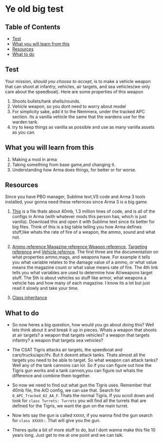 # Ye old big test <!-- omit in toc -->

## Table of Contents <!-- omit in toc -->

- [Test](#test)
- [What you will learn from this](#what-you-will-learn-from-this)
- [Resources](#resources)
- [What to do](#what-to-do)

## Test

Your mission, *should you choose to accept*, is to make a vehicle weapon that can shoot at infantry, vehicles, air targets, and sea vehicles(we only care about the speedboat). Here are some properties of this weapon

1. Shoots bullets/tank shells/rounds.
2. Vehicle weapon, so you dont need to worry about model
3. For simplicity sake, add it to the Nemmera, under the tracked APC section. Its a vanilla vehicle the same that the wardens use for the warden tank.
4. try to keep things as vanilla as possible and use as many vanilla assets as you can.

## What you will learn from this

1. Making a mod in arma
2. Taking something from base game,and changing it.
3. Understanding how Arma does things, for better or for worse.

## Resources

Since you have PBO manager, Sublime text,VS code and Arma 3 tools installed, your gonna need these refernces since Arma 3 is a big game.

1. [This](https://forums.bohemia.net/forums/topic/191737-updated-all-in-one-config-dumps/?do=findComment&comment=3371924) is a file thats about 40mb, 1.3 million lines of code, and is all of the configs in Arma (with whatever mods this person has, which is just vanilla). Download this and open it with Sublime text since its better for big files. Think of this is a big table telling you how Arma defines stuff,like whats the rate of fire of a weapon, the ammo, sound and what not.

2. [Ammo reference](https://community.bistudio.com/wiki/CfgAmmo_Config_Reference),[Magazine reference](https://community.bistudio.com/wiki/CfgMagazines_Config_Reference),[Weapon reference](https://community.bistudio.com/wiki/CfgWeapons_Config_Reference),  [Targeting reference](https://community.bistudio.com/wiki/Arma_3_Targeting_config_reference) and [Vehicle refernce](https://community.bistudio.com/wiki/CfgVehicles_Config_Reference). The first three are the documentation on what properties ammo,mags, and weapons have. For example it tells you what variable relates to the damage value of a ammo, or what value means the magazine count or what value means rate of fire. The 4th link tells you what variables are used to determine how AI/weapons target stuff. The 5th is about vehicles so stuff like armor, what weapons a vehicle has and how many of each magazine. I know its a lot but just read it slowly and take your time.

3. [Class inheritance](https://community.bistudio.com/wiki/Class_Inheritance) 
## What to do

- So now heres a big question, how would you go about doing this? Well lets think about it and break it up in pieces. Whats a weapon that shoots at air targets? a weapon that targets vehicles? a weapon that targets infantry? a weapon that targets sea vehicles?

- The CSAT Tigris attacks air targets, the speedboat and cars/trucks/apc/ifv. But it doesnt attack tanks. Thats almost all the targets you need to be able to target.
So what weapon can attack tanks? Well any of the tank cannons can lol. So if you can figure out how the Tigris gun works and a tank cannon,you can figure out whats the difference and combine them together.

- So now we need to find out what gun the Tigris uses. Remember that 40mb file, the AIO config, we can use that. Search for `O_APC_Tracked_02_AA_F`. Thats the normal Tigris. If you scroll down and look for `class Turrets: Turrets` you will find all the turrets that are defined for the Tigris, we want the gun on the main turret.

- Now lets say the gun is called `XXXXX`, if you wanna find the gun search for `class XXXXX:`. That will give you the gun.

- Theres quite a bit of more stuff to do, but I dont wanna make this file 10 years long. Just get to me at one point and we can talk.
